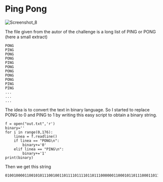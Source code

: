 # Ping Pong

![Screenshot_8](https://user-images.githubusercontent.com/67475596/116263553-bf761380-a779-11eb-847c-e0bed7a2ca59.png)

The file given from the autor of the challenge is a long list of PING or PONG (here a small extract)
```
PONG
PING
PONG
PONG
PING
PONG
PONG
PONG
PONG
PING
PING
...
...
...
```
The idea is to convert the text in binary language.
So I started to replace PONG to 0 and PING to 1 by writing this easy script to obtain a binary string.

```Python3
f = open("out.txt",'r')
binary=''
for i in range(0,176):
    linea = f.readline()
    if linea == "PONG\n":
        binary+='0'
    elif linea == "PING\n":
        binary+='1'
print(binary)
```

Then we get this string
```
01001000011001010111001001101111011110110111000000110001011011100011011001011111011100000011000001101110001101100101111100110001001101010101111101100110011101010110111001111101
```
